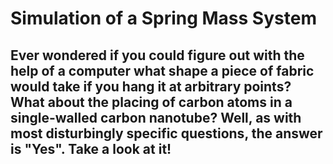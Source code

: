 # Simulation of a Spring Mass System

## Ever wondered if you could figure out with the help of a computer what shape a piece of fabric would take if you hang it at arbitrary points? What about the placing of carbon atoms in a single-walled carbon nanotube? Well, as with most disturbingly specific questions, the answer is "Yes". Take a look at it!
